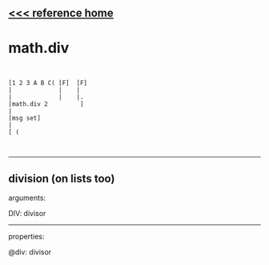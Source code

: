 [<<< reference home](ceammc_lib.md)
---

# math.div

```


[1 2 3 A B C( [F]  [F]
|             |    |
|             |    |.
[math.div 2         ]
|
[msg set]
|
[ (

            
```
---
division (on lists too)
---
arguments:

DIV: divisor<br>

---
properties:

@div: divisor<br>

